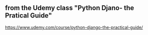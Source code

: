 ## from the Udemy class "Python Djano- the Pratical Guide"
https://www.udemy.com/course/python-django-the-practical-guide/
